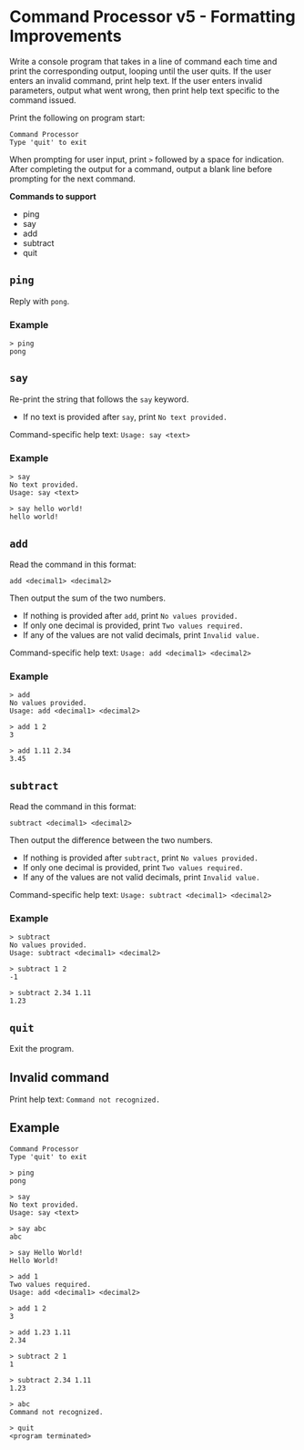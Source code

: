 # Command Processor v5 - Formatting Improvements

Write a console program that takes in a line of command each time and print the corresponding output, looping until the user quits. If the user enters an invalid command, print help text. If the user enters invalid parameters, output what went wrong, then print help text specific to the command issued.

Print the following on program start:

```
Command Processor
Type 'quit' to exit

```

When prompting for user input, print `>` followed by a space for indication. After completing the output for a command, output a blank line before prompting for the next command.

**Commands to support**

- ping
- say
- add
- subtract
- quit

## `ping`

Reply with `pong`.

### Example

```
> ping
pong

```

## `say`

Re-print the string that follows the `say` keyword.

- If no text is provided after `say`, print `No text provided.`

Command-specific help text: `Usage: say <text>`

### Example

```
> say
No text provided.
Usage: say <text>

```

```
> say hello world!
hello world!

```

## `add`

Read the command in this format:

`add <decimal1> <decimal2>`

Then output the sum of the two numbers.

- If nothing is provided after `add`, print `No values provided.`
- If only one decimal is provided, print `Two values required.`
- If any of the values are not valid decimals, print `Invalid value.`

Command-specific help text: `Usage: add <decimal1> <decimal2>`

### Example

```
> add
No values provided.
Usage: add <decimal1> <decimal2>

```

```
> add 1 2
3

```

```
> add 1.11 2.34
3.45

```

## `subtract`

Read the command in this format:

`subtract <decimal1> <decimal2>`

Then output the difference between the two numbers.

- If nothing is provided after `subtract`, print `No values provided.`
- If only one decimal is provided, print `Two values required.`
- If any of the values are not valid decimals, print `Invalid value.`

Command-specific help text: `Usage: subtract <decimal1> <decimal2>`

### Example

```
> subtract
No values provided.
Usage: subtract <decimal1> <decimal2>

```

```
> subtract 1 2
-1

```

```
> subtract 2.34 1.11
1.23

```

## `quit`

Exit the program.

## Invalid command

Print help text: `Command not recognized.`

## Example

```
Command Processor
Type 'quit' to exit

> ping
pong

> say
No text provided.
Usage: say <text>

> say abc
abc

> say Hello World!
Hello World!

> add 1
Two values required.
Usage: add <decimal1> <decimal2>

> add 1 2
3

> add 1.23 1.11
2.34

> subtract 2 1
1

> subtract 2.34 1.11
1.23

> abc
Command not recognized.

> quit
<program terminated>
```
